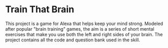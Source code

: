 # Train That Brain
This project is a game for Alexa that helps keep your mind strong.  Modeled after popular "brain training" games, the aim is a series of short mental exercises that make you use both the left and right sides of your brain.  The project contains all the code and question bank used in the skill.
